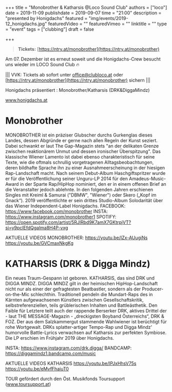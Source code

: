 +++
title = "Monobrother & Katharsis @Loco Sound Club"
authors = ["loco"]
date = 2019-11-09
publishdate = 2019-09-07
time = "21:00"
description = "presented by Honigdachs"
featured = "img/events/2019-12_honigdachs.jpg"
featuredVideo = ""
featuredVimeo = ""
linktitle = ""
type = "event"
tags = ["clubbing"]
draft = false

+++

> **Tickets:** [https://ntry.at/monobrother](https://ntry.at/monobrother)

Am 07. Dezember ist es erneut soweit und die Honigdachs-Crew besucht uns wieder im LOCO Sound Club 🔥

||| VVK: Tickets ab sofort unter [office@clubloco.at](mailto:office@clubloco.at) oder [https://ntry.at/monobrother](https://ntry.at/monobrother) sichern |||

Honigdachs präsentiert : Monobrother/Katharsis (DRK&DiggaMindz)

www.honigdachs.at

# Monobrother
MONOBROTHER ist ein präziser Glubscher durchs Gurkenglas dieses Landes, dessen Abgründe er gerne nach allen Regeln der Kunst seziert. Dabei schwankt er laut The Gap-Magazin stets "an der delikaten Grenze zwischen reaktionärem Unmut und dessen ironischer Überspitzung". Das klassische Wiener Lamento ist dabei ebenso charakteristisch für seine Texte, wie die oftmals schrullig vorgetragenen Alltagsbeobachtungen, deren bildhafte Sprache ihn zu einer Ausnahmeerscheinung in der hiesigen Rap-Landschaft macht.
Nach seinem Debut-Album Haschgiftspritzer wurde er für die Veröffentlichung seiner Unguru-LP 2014 für den Amadeus-Music-Award in der Sparte Rap/HipHop nominiert, den er in einem offenen Brief an die Veranstalter jedoch ablehnte. In den folgenden Jahren erschienen Singles mit Kreiml & Samurai ("DBMW", "Wiener") oder Skero („Kopf im Gnack“). 2019 veröffentlichte er sein drittes Studio-Album Solodarität über das Wiener Independent-Label Honigdachs.
FACEBOOK: https://www.facebook.com/monobrother
INSTA: https://www.instagram.com/monobrother1
SPOTIFY: https://open.spotify.com/artist/5RJlRbd9K7amX7GKtrpjVT?si=y9pclEfdQgalma8H4P-vxg

AKTUELLE VIDEOS MONOBROTHER:
https://youtu.be/IZx-AUugiNs
https://youtu.be/GVCmaxNkgKg

# KATHARSIS (DRK & Digga Mindz) 

Ein neues Traum-Gespann ist geboren. KATHARSIS, das sind DRK und DIGGA MINDZ.
DIGGA MINDZ gilt in der heimischen HipHop-Landschaft nicht nur als einer der gefragtesten Beatbastler, sondern als der Producer-on-the-Mic schlechthin. Traditionell pendeln die Mundart-Raps des in Kärnten aufgewachsenen Künstlers zwischen Gesellschaftskritik, selbstreferenziellen, teils grüblerischen Inhalten und Battleästhetik. Den Faible für Letztere teilt auch der rappende Berserker DRK, aktives Drittel der - laut THE MESSAGE-Magazin - „dreckigsten Boyband Österreichs“, DRK & FOZ. Der aus dem Salzkammergut stammende Wahlwiener ist berüchtigt für rohe Wortgewalt. DRKs splatter-artiger Tempo-Rap und Digga Mindz' humorvolle Battle-Lyrics verwachsen auf Katharsis zur perfekten Symbiose. Die LP erschien im Frühjahr 2019 über Honigdachs.

INSTA: https://www.instagram.com/drk.digga/
BANDCAMP: https://diggamindz1.bandcamp.com/music

AKTUELLE VIDEOS KATHARSIS
https://youtu.be/lPJxHhsV75s
https://youtu.be/eMvfFhaiuT0

TOUR gefördert durch den Öst. Musikfonds Toursupport (www.toursupport.at)
